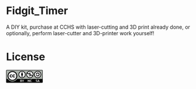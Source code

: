 # Fidgit_Timer
A DIY kit, purchase at CCHS with laser-cutting and 3D print already done, or optionally, perform laser-cutter and 3D-printer work yourself!

# License 
[<img alt="CC-BY-NC-SA" width="100px" src="https://github.com/CCHS-Melbourne/Fidgit_Timer/blob/main/CC-BY-NC-SA.png" />](https://creativecommons.org/licenses/by-nc-sa/4.0/)

